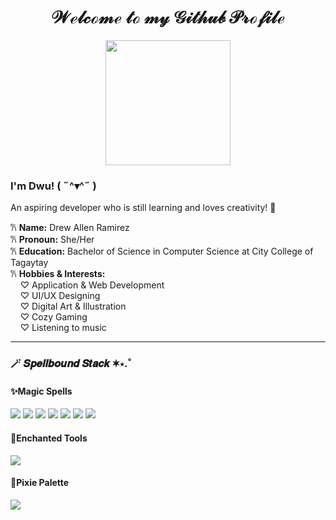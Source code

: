 <h1 align="center"> 𝒲ℯ𝓁𝒸ℴ𝓂ℯ 𝓉ℴ 𝓂𝓎 𝒢𝒾𝓉𝒽𝓊𝒷 𝒫𝓇ℴ𝒻𝒾𝓁ℯ </h1>

<p align="center">
  <img src="https://media.giphy.com/media/4QZK21zlzVIyc/giphy.gif" width="200px">
</p>



### I'm Dwu! ( ˶^▾^˶ )   
An aspiring developer who is still learning and loves creativity! 🫧

𐙚 **Name:** Drew Allen Ramirez  
𐙚 **Pronoun:** She/Her  
𐙚 **Education:** Bachelor of Science in Computer Science at City College of Tagaytay    
𐙚 **Hobbies & Interests:**  
&nbsp;&nbsp;&nbsp;&nbsp;♡ Application & Web Development  
&nbsp;&nbsp;&nbsp;&nbsp;♡ UI/UX Designing  
&nbsp;&nbsp;&nbsp;&nbsp;♡ Digital Art & Illustration  
&nbsp;&nbsp;&nbsp;&nbsp;♡ Cozy Gaming  
&nbsp;&nbsp;&nbsp;&nbsp;♡ Listening to music  


---
### 🪄 𝑺𝒑𝒆𝒍𝒍𝒃𝒐𝒖𝒏𝒅 𝑺𝒕𝒂𝒄𝒌 ✶⋆.˚
#### ✨Magic Spells 
<p>
  <img src="https://img.shields.io/badge/Java-8676d5?style=for-the-badge&logo=java&logoColor=white">
  <img src="https://img.shields.io/badge/C++-8676d5?style=for-the-badge&logo=c%2B%2B&logoColor=white">
  <img src="https://img.shields.io/badge/Dart-8676d5?style=for-the-badge&logo=dart&logoColor=white">
  <img src="https://img.shields.io/badge/Python-8676d5?style=for-the-badge&logo=python&logoColor=white">
  <img src="https://img.shields.io/badge/HTML-8676d5?style=for-the-badge&logo=html5&logoColor=white">
  <img src="https://img.shields.io/badge/CSS-8676d5?style=for-the-badge&logo=css3&logoColor=white">
  <img src="https://img.shields.io/badge/JavaScript-8676d5?style=for-the-badge&logo=javascript&logoColor=white">
</p>

#### 🔮Enchanted Tools
<p>
  <img src="https://img.shields.io/badge/Flutter-8676d5?style=for-the-badge&logo=flutter&logoColor=white">
</p>

#### 🌠Pixie Palette
<p>
  <img src="https://img.shields.io/badge/Figma-8676d5?style=for-the-badge&logo=figma&logoColor=white">
</p>


